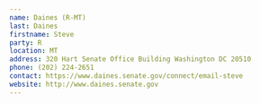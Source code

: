 ```yaml
---
name: Daines (R-MT)
last: Daines
firstname: Steve
party: R
location: MT
address: 320 Hart Senate Office Building Washington DC 20510
phone: (202) 224-2651
contact: https://www.daines.senate.gov/connect/email-steve
website: http://www.daines.senate.gov
---
```

